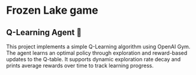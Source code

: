# Frozen Lake game

## Q-Learning Agent 🧠

This project implements a simple Q-Learning algorithm using OpenAI Gym. The agent learns an optimal policy through exploration and reward-based updates to the Q-table. It supports dynamic exploration rate decay and prints average rewards over time to track learning progress.
